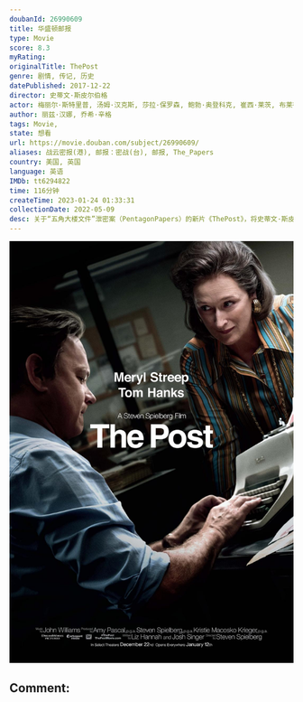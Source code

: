 ```yaml
---
doubanId: 26990609
title: 华盛顿邮报
type: Movie
score: 8.3
myRating: 
originalTitle: ThePost
genre: 剧情, 传记, 历史
datePublished: 2017-12-22
director: 史蒂文·斯皮尔伯格
actor: 梅丽尔·斯特里普, 汤姆·汉克斯, 莎拉·保罗森, 鲍勃·奥登科克, 崔西·莱茨, 布莱德利·惠特福德, 布鲁斯·格林伍德, 马修·瑞斯, 爱丽森·布里, 凯莉·库恩, 杰西·普莱蒙, 大卫·克罗斯, 扎克·伍兹, 帕特·希利, 约翰·鲁, 里克·霍姆斯, 菲利普·卡斯诺夫, 杰茜·缪勒, 斯塔克·桑德斯, 迈克尔·西里尔·克赖顿, 威尔·丹顿, 迪尔德丽·罗夫乔, 迈克尔·斯图巴, 贾斯汀·斯万, 加里·维尔姆斯, 卡德罗莎·奥娜·卡罗尔, 艾米·露斯
author: 丽兹·汉娜, 乔希·辛格
tags: Movie, 
state: 想看
url: https://movie.douban.com/subject/26990609/
aliases: 战云密报(港), 邮报：密战(台), 邮报, The_Papers
country: 美国, 英国
language: 英语
IMDb: tt6294822
time: 116分钟
createTime: 2023-01-24 01:33:31
collectionDate: 2022-05-09
desc: 关于“五角大楼文件”泄密案（PentagonPapers）的新片《ThePost》，将史蒂文·斯皮尔伯格、汤姆·汉克斯与梅丽尔·斯特里普聚到了一起。斯皮尔伯格将作为导演与制片人身份参与制作，而影片...
---
```


![image](assets/p2505577378.jpg)

Comment: 
---

